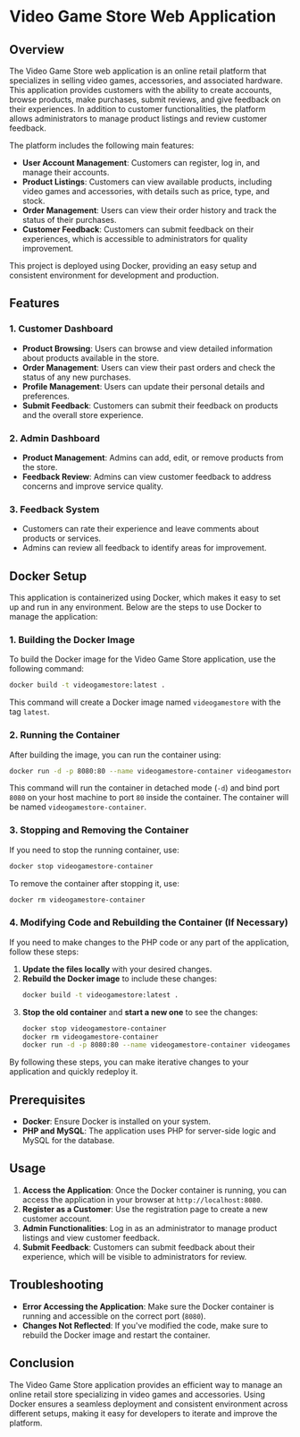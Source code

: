 # Video Game Store Web Application

## Overview
The Video Game Store web application is an online retail platform that specializes in selling video games, accessories, and associated hardware. This application provides customers with the ability to create accounts, browse products, make purchases, submit reviews, and give feedback on their experiences. In addition to customer functionalities, the platform allows administrators to manage product listings and review customer feedback.

The platform includes the following main features:
- **User Account Management**: Customers can register, log in, and manage their accounts.
- **Product Listings**: Customers can view available products, including video games and accessories, with details such as price, type, and stock.
- **Order Management**: Users can view their order history and track the status of their purchases.
- **Customer Feedback**: Customers can submit feedback on their experiences, which is accessible to administrators for quality improvement.

This project is deployed using Docker, providing an easy setup and consistent environment for development and production.

## Features

### 1. Customer Dashboard
- **Product Browsing**: Users can browse and view detailed information about products available in the store.
- **Order Management**: Users can view their past orders and check the status of any new purchases.
- **Profile Management**: Users can update their personal details and preferences.
- **Submit Feedback**: Customers can submit their feedback on products and the overall store experience.

### 2. Admin Dashboard
- **Product Management**: Admins can add, edit, or remove products from the store.
- **Feedback Review**: Admins can view customer feedback to address concerns and improve service quality.

### 3. Feedback System
- Customers can rate their experience and leave comments about products or services.
- Admins can review all feedback to identify areas for improvement.

## Docker Setup
This application is containerized using Docker, which makes it easy to set up and run in any environment. Below are the steps to use Docker to manage the application:

### 1. Building the Docker Image
To build the Docker image for the Video Game Store application, use the following command:
```sh
docker build -t videogamestore:latest .
```
This command will create a Docker image named `videogamestore` with the tag `latest`.

### 2. Running the Container
After building the image, you can run the container using:
```sh
docker run -d -p 8080:80 --name videogamestore-container videogamestore:latest
```
This command will run the container in detached mode (`-d`) and bind port `8080` on your host machine to port `80` inside the container. The container will be named `videogamestore-container`.

### 3. Stopping and Removing the Container
If you need to stop the running container, use:
```sh
docker stop videogamestore-container
```
To remove the container after stopping it, use:
```sh
docker rm videogamestore-container
```

### 4. Modifying Code and Rebuilding the Container (If Necessary)
If you need to make changes to the PHP code or any part of the application, follow these steps:

1. **Update the files locally** with your desired changes.
2. **Rebuild the Docker image** to include these changes:
   ```sh
   docker build -t videogamestore:latest .
   ```
3. **Stop the old container** and **start a new one** to see the changes:
   ```sh
   docker stop videogamestore-container
   docker rm videogamestore-container
   docker run -d -p 8080:80 --name videogamestore-container videogamestore:latest
   ```

By following these steps, you can make iterative changes to your application and quickly redeploy it.

## Prerequisites
- **Docker**: Ensure Docker is installed on your system.
- **PHP and MySQL**: The application uses PHP for server-side logic and MySQL for the database.

## Usage
1. **Access the Application**: Once the Docker container is running, you can access the application in your browser at `http://localhost:8080`.
2. **Register as a Customer**: Use the registration page to create a new customer account.
3. **Admin Functionalities**: Log in as an administrator to manage product listings and view customer feedback.
4. **Submit Feedback**: Customers can submit feedback about their experience, which will be visible to administrators for review.

## Troubleshooting
- **Error Accessing the Application**: Make sure the Docker container is running and accessible on the correct port (`8080`).
- **Changes Not Reflected**: If you've modified the code, make sure to rebuild the Docker image and restart the container.

## Conclusion
The Video Game Store application provides an efficient way to manage an online retail store specializing in video games and accessories. Using Docker ensures a seamless deployment and consistent environment across different setups, making it easy for developers to iterate and improve the platform.

